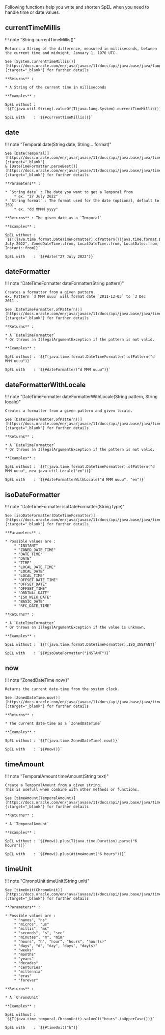 Following functions help you write and shorten SpEL when you need to handle time or date values.

## currentTimeMillis

!!! note "String currentTimeMillis()"

    Returns a String of the difference, measured in milliseconds, between the current time and midnight, January 1, 1970 UTC.

    See [System.currentTimeMillis()](https://docs.oracle.com/en/java/javase/11/docs/api/java.base/java/lang/System.html#currentTimeMillis()){:target="_blank"} for further details

    **Returns** :

    * A String of the current time in milliseconds

    **Examples** :

    SpEL without : `${T(java.util.String).valueOf(T(java.lang.System).currentTimeMillis())}`

    SpEL with    : `${#currentTimeMillis()}`

## date

!!! note "Temporal date(String date, String... format)"

    See [Date(Temporal)](https://docs.oracle.com/en/java/javase/11/docs/api/java.base/java/time/temporal/Temporal.html){:target="_blank"}
    & [DateTimeFormatter.parseBest()](https://docs.oracle.com/en/java/javase/11/docs/api/java.base/java/time/format/DateTimeFormatter.html#parseBest(java.lang.CharSequence,java.time.temporal.TemporalQuery...)){:target="_blank"} for further details

    **Parameters** :

    * `String date` : The date you want to get a Temporal from
        * ex. "27 July 2022"
    * `String format` : The format used for the date (optional, default to ISO)
        * ex. "dd MMMM yyyy"

    **Returns** : The given date as a `Temporal`

    **Examples** :

    SpEL without : `${T(java.time.format.DateTimeFormatter).ofPattern(T(java.time.format.DateTimeFormatter).ISO_INSTANT).parseBest("27 July 2022", ZonedDateTime::from, LocalDateTime::from, LocalDate::from, Instant::from)}`

    SpEL with    : `${#date("27 July 2022")}`

## dateFormatter

!!! note "DateTimeFormatter dateFormatter(String pattern)"

    Creates a formatter from a given pattern.  
    ex. Pattern `d MMM uuuu` will format date `2011-12-03` to `3 Dec 2011`.

    See [DateTimeFormatter.ofPattern()](https://docs.oracle.com/en/java/javase/11/docs/api/java.base/java/time/format/DateTimeFormatter.html#ofPattern(java.lang.String)){:target="_blank"} for further details

    **Returns** :

    * A `DateTimeFormatter`
    * Or throws an IllegalArgumentException if the pattern is not valid.

    **Examples** :

    SpEL without : `${T(java.time.format.DateTimeFormatter).ofPattern("d MMM uuuu")}`

    SpEL with    : `${#dateFormatter("d MMM uuuu")}`

## dateFormatterWithLocale

!!! note "DateTimeFormatter dateFormatterWithLocale(String pattern, String locale)"

    Creates a formatter from a given pattern and given locale.

    See [DateTimeFormatter.ofPattern()](https://docs.oracle.com/en/java/javase/11/docs/api/java.base/java/time/format/DateTimeFormatter.html#ofPattern(java.lang.String)){:target="_blank"} for further details

    **Returns** :

    * A `DateTimeFormatter`
    * Or throws an IllegalArgumentException if the pattern is not valid.

    **Examples** :

    SpEL without : `${T(java.time.format.DateTimeFormatter).ofPattern("d MMM uuuu", new java.util.Locale("en"))}`

    SpEL with    : `${#dateFormatterWithLocale("d MMM uuuu", "en")}`

## isoDateFormatter

!!! note "DateTimeFormatter isoDateFormatter(String type)"

    See [isoDateFormatter(DateTimeFormatter)](https://docs.oracle.com/en/java/javase/11/docs/api/java.base/java/time/format/DateTimeFormatter.html){:target="_blank"} for further details

    **Parameters** :

    * Possible values are :
        * "INSTANT"
        * "ZONED_DATE_TIME"
        * "DATE_TIME"
        * "DATE"
        * "TIME"
        * "LOCAL_DATE_TIME"
        * "LOCAL_DATE"
        * "LOCAL_TIME"
        * "OFFSET_DATE_TIME"
        * "OFFSET_DATE"
        * "OFFSET_TIME"
        * "ORDINAL_DATE"
        * "ISO_WEEK_DATE"
        * "BASIC_DATE"
        * "RFC_DATE_TIME"

    **Returns** :

    * A `DateTimeFormatter`
    * Or throws an IllegalArgumentException if the value is unknown.

    **Examples** :

    SpEL without : `${T(java.time.format.DateTimeFormatter).ISO_INSTANT}`

    SpEL with    : `${#isoDateFormatter("INSTANT")}`

## now

!!! note "ZonedDateTime now()"

    Returns the current date-time from the system clock.

    See [ZonedDateTime.now()](https://docs.oracle.com/en/java/javase/11/docs/api/java.base/java/time/ZonedDateTime.html#now()){:target="_blank"} for further details

    **Returns** :

    * The current date-time as a `ZonedDateTime`

    **Examples** :

    SpEL without : `${T(java.time.ZonedDateTime).now()}`

    SpEL with    : `${#now()}`

## timeAmount

!!! note "TemporalAmount timeAmount(String text)"

    Create a TemporalAmount from a given string.  
    This is usefull when combine with other methods or functions.

    See [timeAmount(TemporalAmount)](https://docs.oracle.com/en/java/javase/11/docs/api/java.base/java/time/temporal/TemporalAmount.html){:target="_blank"} for further details

    **Returns** :
    
    * A `TemporalAmount`

    **Examples** :

    SpEL without : `${#now().plus(T(java.time.Duration).parse("6 hours"))}`

    SpEL with    : `${#now().plus(#timeAmount("6 hours"))}`

## timeUnit

!!! note "ChronoUnit timeUnit(String unit)"

    See [timeUnit(ChronoUnit)](https://docs.oracle.com/en/java/javase/11/docs/api/java.base/java/time/temporal/ChronoUnit.html){:target="_blank"} for further details

    **Parameters** :

    * Possible values are :
        * "nanos", "ns"
        * "micros", "µs"
        * "millis", "ms"
        * "seconds", "s", "sec"
        * "minutes", "m", "min"
        * "hours", "h", "hour", "hours", "hour(s)"
        * "days", "d", "day", "days", "day(s)"
        * "weeks"
        * "months"
        * "years"
        * "decades"
        * "centuries"
        * "millennia"
        * "eras"
        * "forever"

    **Returns** :
    
    * A `ChronoUnit`

    **Examples** :

    SpEL without : `${T(java.time.temporal.ChronoUnit).valueOf("hours".toUpperCase())}`

    SpEL with    : `${#timeUnit("h")}`
